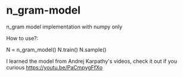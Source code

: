 # n_gram-model
n_gram model implementation with numpy only

How to use?:

N = n_gram_model()
N.train()
N.sample()

I learned the model from Andrej Karpathy's videos, check it out if you curious https://youtu.be/PaCmpygFfXo

